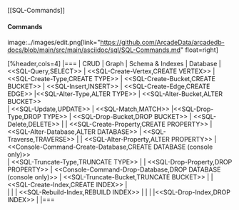 [[SQL-Commands]]
#### Commands 
image:../images/edit.png[link="https://github.com/ArcadeData/arcadedb-docs/blob/main/src/main/asciidoc/sql/SQL-Commands.md" float=right]

[%header,cols=4]
|===
| CRUD | Graph | Schema & Indexes | Database 
| <<SQL-Query,SELECT>> | <<SQL-Create-Vertex,CREATE VERTEX>> | <<SQL-Create-Type,CREATE TYPE>> | <<SQL-Create-Bucket,CREATE BUCKET>> 
| <<SQL-Insert,INSERT>> | <<SQL-Create-Edge,CREATE EDGE>> |<<SQL-Alter-Type,ALTER TYPE>> | <<SQL-Alter-Bucket,ALTER BUCKET>>   
| <<SQL-Update,UPDATE>> | <<SQL-Match,MATCH>>  |<<SQL-Drop-Type,DROP TYPE>> | <<SQL-Drop-Bucket,DROP BUCKET>> 
| <<SQL-Delete,DELETE>> |  | <<SQL-Create-Property,CREATE PROPERTY>> | <<SQL-Alter-Database,ALTER DATABASE>>
| <<SQL-Traverse,TRAVERSE>> |  |  <<SQL-Alter-Property,ALTER PROPERTY>> | <<Console-Command-Create-Database,CREATE DATABASE (console only)>>   
| <<SQL-Truncate-Type,TRUNCATE TYPE>> |  | <<SQL-Drop-Property,DROP PROPERTY>> | <<Console-Command-Drop-Database,DROP DATABASE (console only)>> 
| <<SQL-Truncate-Bucket,TRUNCATE BUCKET>> | | <<SQL-Create-Index,CREATE INDEX>> |   
| | | <<SQL-Rebuild-Index,REBUILD INDEX>>  | 
|  | |<<SQL-Drop-Index,DROP INDEX>>  | 
|===